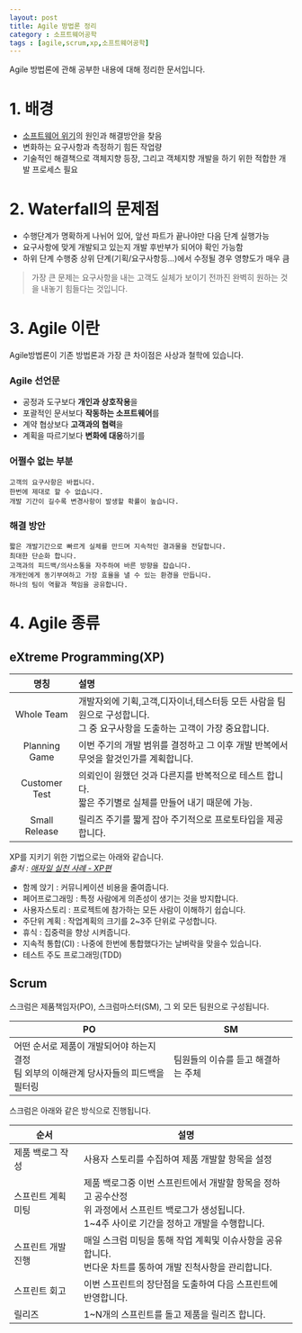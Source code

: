 ```yaml
---
layout: post
title: Agile 방법론 정리
category : 소프트웨어공학
tags : [agile,scrum,xp,소프트웨어공학]
---
```


Agile 방법론에 관해 공부한 내용에 대해 정리한 문서입니다.

# 1. 배경 #
- [소프트웨어 위기](https://ko.wikipedia.org/wiki/%EC%86%8C%ED%94%84%ED%8A%B8%EC%9B%A8%EC%96%B4_%EC%9C%84%EA%B8%B0)의 원인과 해결방안을 찾음
- 변화하는 요구사항과 측정하기 힘든 작업량
- 기술적인 해결책으로 객체지향 등장, 그리고 객체지향 개발을 하기 위한 적합한 개발 프로세스 필요

# 2. Waterfall의 문제점 #
- 수행단계가 명확하게 나뉘어 있어, 앞선 파트가 끝나야만 다음 단계 실행가능
- 요구사항에 맞게 개발되고 있는지 개발 후반부가 되어야 확인 가능함
- 하위 단계 수행중 상위 단계(기획/요구사항등...)에서 수정될 경우 영향도가 매우 큼
> 가장 큰 문제는 요구사항을 내는 고객도 실체가 보이기 전까진 완벽히 원하는 것을 내놓기 힘들다는 것입니다.

# 3. Agile 이란 #
Agile방법론이 기존 방법론과 가장 큰 차이점은 사상과 철학에 있습니다.

### Agile 선언문 ###
- 공정과 도구보다 **개인과 상호작용**을    
- 포괄적인 문서보다 **작동하는 소프트웨어**를    
- 계약 협상보다 **고객과의 협력**을    
- 계획을 따르기보다 **변화에 대응**하기를    

### 어쩔수 없는 부분 ###
    고객의 요구사항은 바뀝니다.   
    한번에 제대로 할 수 없습니다.   
    개발 기간이 길수록 변경사항이 발생할 확률이 높습니다.   

### 해결 방안 ###
    짧은 개발기간으로 빠르게 실체를 만드며 지속적인 결과물을 전달합니다.
    최대한 단순화 합니다.
    고객과의 피드백/의사소통을 자주하여 바른 방향을 잡습니다.
    개개인에게 동기부여하고 가장 효율을 낼 수 있는 환경을 만듭니다.
    하나의 팀이 역활과 책임을 공유합니다.

# 4. Agile 종류 #
## eXtreme Programming(XP) ##

|명칭|설명|
|:-------:|:--------|
|Whole Team| 개발자외에 기획,고객,디자이너,테스터등 모든 사람을 팀원으로 구성합니다.<br/>그 중 요구사항을 도출하는 고객이 가장 중요합니다.|
|Planning Game|이번 주기의 개발 범위를 결정하고 그 이후 개발 반복에서 무엇을 할것인가를 계획합니다.|
|Customer Test|의뢰인이 원했던 것과 다른지를 반복적으로 테스트 합니다.<br/>짧은 주기별로 실체를 만들어 내기 때문에 가능.|
|Small Release|릴리즈 주기를 짧게 잡아 주기적으로 프로토타입을 제공합니다.|

XP를 지키기 위한 기법으로는 아래와 같습니다.    
_출처 : [애자일 실천 사례 - XP편](https://brunch.co.kr/@insuk/15)_

- 함께 앉기 : 커뮤니케이션 비용을 줄여줍니다.
- 페어프로그래밍 : 특정 사람에게 의존성이 생기는 것을 방지합니다.      
- 사용자스토리 : 프로젝트에 참가하는 모든 사람이 이해하기 쉽습니다.
- 주단위 계획 : 작업계획의 크기를 2~3주 단위로 구성합니다.
- 휴식 : 집중력을 향상 시켜줍니다.
- 지속적 통합(CI) : 나중에 한번에 통합했다가는 날벼락을 맞을수 있습니다.
- 테스트 주도 프로그래밍(TDD)

## Scrum ##

스크럼은 제품책임자(PO), 스크럼마스터(SM), 그 외 모든 팀원으로 구성됩니다.

|PO|SM|
|---|---|
|어떤 순서로 제품이 개발되어야 하는지 결정<br/>팀 외부의 이해관계 당사자들의 피드백을 필터링|팀원들의 이슈를 듣고 해결하는 주체|

스크럼은 아래와 같은 방식으로 진행됩니다.

|순서|설명|
|---|---|
|제품 백로그 작성|사용자 스토리를 수집하여 제품 개발할 항목을 설정|
|스프린트 계획 미팅|제품 백로그중 이번 스프린트에서 개발할 항목을 정하고 공수산정<br/>위 과정에서 스프린트 백로그가 생성됩니다.<br/>1~4주 사이로 기간을 정하고 개발을 수행합니다.|
|스프린트 개발 진행|매일 스크럼 미팅을 통해 작업 계획및 이슈사항을 공유합니다.<br/>번다운 차트를 통하여 개발 진척사항을 관리합니다.|
|스프린트 회고|이번 스프린트의 장단점을 도출하여 다음 스프린트에 반영합니다.|
|릴리즈|1~N개의 스프린트를 돌고 제품을 릴리즈 합니다.|

